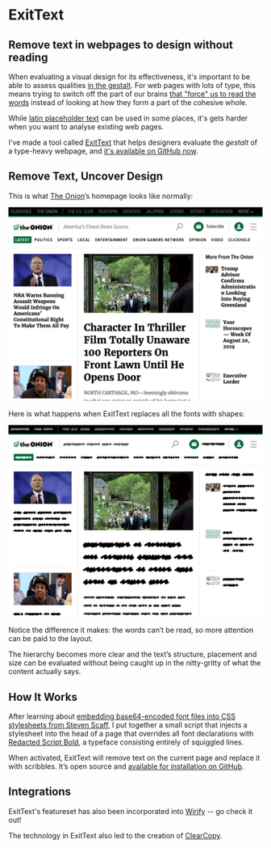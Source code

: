# ExitText

## Remove text in webpages to design without reading

When evaluating a visual design for its effectiveness, it's important to
be able to assess qualities [in the
gestalt](https://www.smashingmagazine.com/2014/03/design-principles-visual-perception-and-the-principles-of-gestalt/).
For web pages with lots of type, this means trying to switch off the
part of our brains [that "force" us to read the
words](https://www.independent.co.uk/news/science/you-cant-not-read-this-sentence-brainwashing-quora-a6882226.html)
instead of looking at how they form a part of the cohesive whole.

While [latin placeholder
text](https://en.wikipedia.org/wiki/Lorem_ipsum) can be used in some
places, it's gets harder when you want to analyse existing web pages.

I've made a tool called [ExitText](http://brycehanscomb.github.io/exittext/) that helps
designers evaluate the _gestalt_ of a type-heavy webpage, and [it's
available on GitHub now](http://brycehanscomb.github.io/exittext/).

## Remove Text, Uncover Design

This is what [The Onion](https://theonion.com)’s homepage looks like
normally:

![Before](/assets/images/exittext-the-onion-before.png)

Here is what happens when ExitText replaces all the fonts with shapes:

![After](/assets/images/exittext-the-onion-after.png)

Notice the difference it makes: the words can’t be read, so more
attention can be paid to the layout.

The hierarchy becomes more clear and the text’s structure, placement and
size can be evaluated without being caught up in the nitty-gritty of
what the content actually says.

## How It Works

After learning about [embedding base64-encoded font files into CSS
stylesheets from Steven
Scaff](http://stephenscaff.com/articles/2013/09/font-face-and-base64-data-uri/),
I put together a small script that injects a stylesheet into the head of
a page that overrides all font declarations with [Redacted Script
Bold](https://github.com/christiannaths/Redacted-Font), a typeface
consisting entirely of squiggled lines.

When activated, ExitText will remove text on the current page and
replace it with scribbles. It’s open source and [available for
installation on GitHub](http://brycehanscomb.github.io/exittext).

## Integrations

ExitText's featureset has also been incorporated into
[Wirify](https://www.wirify.com/2017/09/redact-and-greeking-features-available-in-wirify/)
-- go check it out!

The technology in ExitText also led to the creation of [ClearCopy](https://github.com/stak-digital/clearcopy).